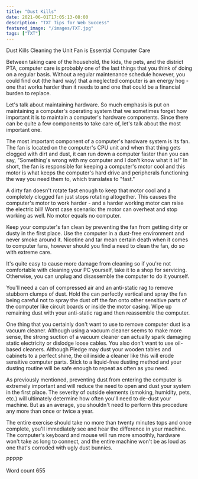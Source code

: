 ```yaml
---
title: "Dust Kills"
date: 2021-06-01T17:05:13-08:00
description: "TXT Tips for Web Success"
featured_image: "/images/TXT.jpg"
tags: ["TXT"]
---
```


Dust Kills 
Cleaning the Unit Fan is Essential Computer Care

Between taking care of the household, the kids, the pets, and the district PTA, computer care is probably one of the last things that you think of doing on a regular basis.  Without a regular maintenance schedule however, you could find out (the hard way) that a neglected computer is an energy hog - one that works harder than it needs to and one that could be a financial burden to replace.

Let's talk about maintaining hardware.  So much emphasis is put on maintaining a computer's operating system that we sometimes forget how important it is to maintain a computer's hardware components. Since there can be quite a few components to take care of, let's talk about the most important one.

The most important component of a computer's hardware system is its fan. The fan is located on the computer's CPU unit and when that thing gets clogged with dirt and dust, it can run down a computer faster than you can say, "Something's wrong with my computer and I don't know what it is!" In short, the fan is responsible for keeping a computer's motor cool and this motor is what keeps the computer's hard drive and peripherals functioning the way you need them to, which translates to "fast." 

A dirty fan doesn't rotate fast enough to keep that motor cool and a completely clogged fan just stops rotating altogether. This causes the computer's motor to work harder - and a harder working motor can raise the electric bill! Worst case scenario: the motor can overheat and stop working as well. No motor equals no computer. 

Keep your computer's fan clean by preventing the fan from getting dirty or dusty in the first place. Use the computer in a dust-free environment and never smoke around it. Nicotine and tar mean certain death when it comes to computer fans, however should you find a need to clean the fan, do so with extreme care.

It's quite easy to cause more damage from cleaning so if you're not comfortable with cleaning your PC yourself, take it to a shop for servicing. Otherwise, you can unplug and disassemble the computer to do it yourself.

You'll need a can of compressed air and an anti-static rag to remove stubborn clumps of dust. Hold the can perfectly vertical and spray the fan being careful not to spray the dust off the fan onto other sensitive parts of the computer like circuit boards or inside the motor casing. Wipe up remaining dust with your anti-static rag and then reassemble the computer.

One thing that you certainly don't want to use to remove computer dust is a vacuum cleaner. Although using a vacuum cleaner seems to make more sense, the strong suction of a vacuum cleaner can actually spark damaging static electricity or dislodge loose cables. You also don't want to use oil-based cleaners. Although Pledge may dust your wooden tables and cabinets to a perfect shine, the oil inside a cleaner like this will erode sensitive computer parts. Stick to a liquid-free dusting method and your dusting routine will be safe enough to repeat as often as you need.

As previously mentioned, preventing dust from entering the computer is extremely important and will reduce the need to open and dust your system in the first place. The severity of outside elements (smoking, humidity, pets, etc.) will ultimately determine how often you'll need to de-dust your machine. But as an average, you shouldn't need to perform this procedure any more than once or twice a year.

The entire exercise should take no more than twenty minutes tops and once complete, you'll immediately see and hear the difference in your machine. The computer's keyboard and mouse will run more smoothly, hardware won't take as long to connect, and the entire machine won't be as loud as one that's corroded with ugly dust bunnies.

PPPPP

Word count 655

